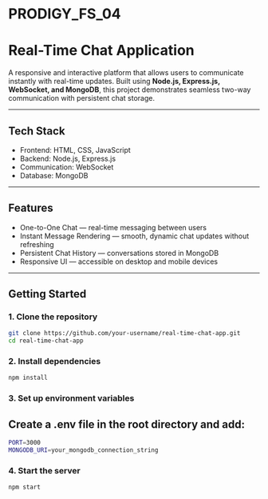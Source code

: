 # PRODIGY_FS_04

#  Real-Time Chat Application

A responsive and interactive platform that allows users to communicate instantly with real-time updates. Built using **Node.js, Express.js, WebSocket, and MongoDB**, this project demonstrates seamless two-way communication with persistent chat storage.

---

## Tech Stack
- Frontend: HTML, CSS, JavaScript  
- Backend: Node.js, Express.js  
- Communication: WebSocket  
- Database: MongoDB  

---

## Features
- One-to-One Chat — real-time messaging between users  
- Instant Message Rendering — smooth, dynamic chat updates without refreshing  
- Persistent Chat History — conversations stored in MongoDB  
- Responsive UI — accessible on desktop and mobile devices  

---

##  Getting Started

### 1. Clone the repository
```bash
git clone https://github.com/your-username/real-time-chat-app.git
cd real-time-chat-app
```
### 2. Install dependencies
```bash
npm install
```
### 3. Set up environment variables
## Create a .env file in the root directory and add:
```bash
PORT=3000
MONGODB_URI=your_mongodb_connection_string
```
### 4. Start the server
```bash
npm start
```
